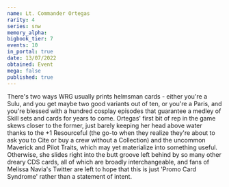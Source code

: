 ```yaml
---
name: Lt. Commander Ortegas
rarity: 4
series: snw
memory_alpha:
bigbook_tier: 7
events: 10
in_portal: true
date: 13/07/2022
obtained: Event
mega: false
published: true
---
```


There's two ways WRG usually prints helmsman cards - either you're a Sulu, and you get maybe two good variants out of ten, or you're a Paris, and you're blessed with a hundred cosplay episodes that guarantee a medley of Skill sets and cards for years to come. Ortegas' first bit of rep in the game skews closer to the former, just barely keeping her head above water thanks to the +1 Resourceful (the go-to when they realize they're about to ask you to Cite or buy a crew without a Collection) and the uncommon Maverick and Pilot Traits, which may yet materialize into something useful. Otherwise, she slides right into the butt groove left behind by so many other dreary CDS cards, all of which are broadly interchangeable, and fans of Melissa Navia's Twitter are left to hope that this is just 'Promo Card Syndrome' rather than a statement of intent.

